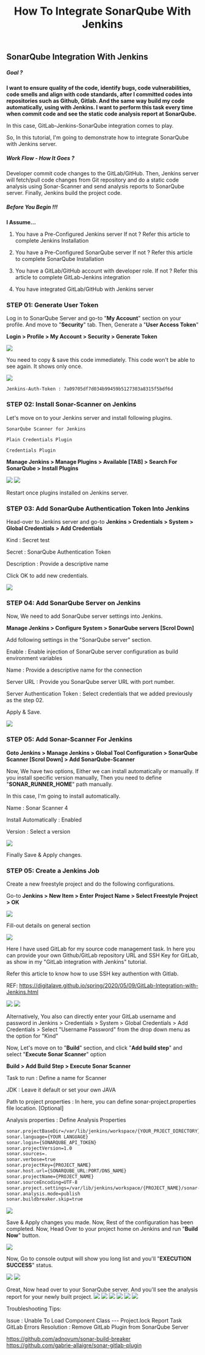 ﻿---
layout: post
authors: [dimuthu_daundasekara]
title: 'How To Integrate SonarQube With Jenkins'
image: \images\Sonar-Jenkins\sonar-jenkins.jpg
tags: [Jenkins, GitLab, CICD, Automation,Continuous Integration, Continuous Delivery,SonarQube]
category: Spring
comments: true
---


## SonarQube Integration With Jenkins

##### Goal ?

**I want to ensure quality of the code, identify bugs, code vulnerabilities, code smells and align with code standards, after I committed codes into repositories such as Github, Gitlab. And the same way build my code automatically, using with Jenkins. I want to perform this task every time when commit code and see the static code analysis report at SonarQube.**

In this case, GitLab-Jenkins-SonarQube integration comes to play.

So, In this tutorial, I'm going to demonstrate how to integrate SonarQube with Jenkins server.

##### Work Flow - How It Goes ?

Developer commit code changes to the GitLab/GitHub. Then, Jenkins server will fetch/pull code changes from Git repository and do a static code analysis using Sonar-Scanner and send analysis reports to SonarQube server. Finally, Jenkins build the project code.


##### Before You Begin !!!

**I Assume...**

1. You have a Pre-Configured Jenkins server
If not ? Refer this article to complete Jenkins Installation

2. You have a Pre-Configured SonarQube server
If not ? Refer this article to complete SonarQube Installation
3. You have a GitLab/GitHub account with developer role.
If not ? Refer this article to complete GitLab-Jenkins integration
4. You have integrated GitLab/GitHub with Jenkins server

### STEP 01: Generate User Token

Log in to SonarQube Server and go-to "**My Account**" section on your profile. And move to "**Security**" tab. Then, Generate a "**User Access Token**"

**Login > Profile > My Account > Security > Generate Token**

<img src="\images\Sonar-Jenkins\1.png" width="auto" width="100%">

You need to copy & save this code immediately. This code won't be able to see again. It shows only once.

<img src="\images\Sonar-Jenkins\2.png" width="auto" width="100%">

`Jenkins-Auth-Token : 7a09705df7d034b99459b5127303a8315f5bdf6d`


### STEP 02: Install Sonar-Scanner on Jenkins

Let's move on to your Jenkins server and install following plugins.

`SonarQube Scanner for Jenkins`

`Plain Credentials Plugin`

`Credentials Plugin`


**Manage Jenkins > Manage Plugins > Available [TAB] > Search For SonarQube > Install Plugins**

<img src="\images\Sonar-Jenkins\3.png" width="auto" width="100%">
<img src="\images\Sonar-Jenkins\4.png" width="auto" width="100%">

Restart once plugins installed on Jenkins server.

### STEP 03: Add SonarQube Authentication Token Into Jenkins

Head-over to  Jenkins server and go-to **Jenkins > Credentials > System > Global Credentials > Add Credentials** 

Kind : Secret test

Secret : SonarQube Authentication Token

Description : Provide a descriptive name

Click OK to add new credentials.

<img src="\images\Sonar-Jenkins\5.png" width="auto" width="100%">

### STEP 04: Add SonarQube Server on Jenkins

Now, We need to  add SonarQube server settings into Jenkins.

**Manage Jenkins > Configure System > SonarQube servers [Scrol Down]**

Add following settings in the "SonarQube server" section.

Enable :  Enable injection of SonarQube server configuration as build environment variables 	

Name : Provide a descriptive name for the connection

Server URL : Provide you SonarQube server URL with port number.

Server Authentication Token : Select credentials that we added previously as the step 02.

Apply & Save.

<img src="\images\Sonar-Jenkins\6.png" width="auto" width="100%">

### STEP 05: Add Sonar-Scanner For Jenkins 

**Goto Jenkins > Manage Jenkins > Global Tool Configuration > SonarQube Scanner [Scrol Down] > Add SonarQube-Scanner**


Now, We have two options, Either we can install automatically or manually. If you install specific version manually, Then you need to  define "**SONAR_RUNNER_HOME**" path manually.

In this case, I'm going to  install automatically.

Name : Sonar Scanner 4

Install Automatically : Enabled 

Version : Select a version

<img src="\images\Sonar-Jenkins\7.png" width="auto" width="100%">

Finally Save & Apply changes.

### STEP 05: Create a Jenkins Job

Create a new freestyle project and do the following configurations.

Go-to **Jenkins > New Item > Enter Project Name > Select Freestyle Project > OK**

<img src="\images\Sonar-Jenkins\8.png" width="auto" width="100%">

Fill-out details on general section

<img src="\images\Sonar-Jenkins\9.png" width="auto" width="100%">

Here I have used GitLab for my source code management task. 
In here you can provide your own Github/GitLab repository URL and SSH Key for GitLab, as show in my "GitLab integration with Jenkins" tutorial.

Refer this article to know how to use SSH key authention with Gitlab.

REF: <a href="https://digitalave.github.io/spring/2020/05/09/GitLab-Integration-with-Jenkins.html" target="_blank">https://digitalave.github.io/spring/2020/05/09/GitLab-Integration-with-Jenkins.html</a>

<img src="\images\Sonar-Jenkins\10.png" width="auto" width="100%">

<img src="\images\Sonar-Jenkins\11.png" width="auto" width="100%">


Alternatively, You also can directly enter your GitLab username and password in Jenkins > Credentials > System > Global Credentials > Add Credentials > Select "Username Password" from  the drop down menu as the option for "Kind"


Now, Let's move on to "**Build**" section, and click "**Add build step**" and select "**Execute Sonar Scanner**" option

**Build > Add Build Step > Execute Sonar Scanner** 

Task to run : Define a name for Scanner

JDK : Leave it default or set your own JAVA 

Path to project properties : In here, you can define sonar-project.properties file location. [Optional]

Analysis properties : Define Analysis Properties

```bash
sonar.projectBaseDir=/var/lib/jenkins/workspace/{YOUR_PRJECT_DIRECTORY}
sonar.language={YOUR LANGUAGE}
sonar.login={SONARQUBE_API_TOKEN}
sonar.projectVersion=1.0
sonar.sources=.
sonar.verbose=true
sonar.projectKey={PROJECT_NAME}
sonar.host.url={SONARQUBE_URL:PORT/DNS_NAME}
sonar.projectName={PROJECT_NAME}
sonar.sourceEncoding=UTF-8
sonar.project.settings=/var/lib/jenkins/workspace/{PROJECT_NAME}/sonar-project.properties
sonar.analysis.mode=publish
sonar.buildbreaker.skip=true
```

<img src="\images\Sonar-Jenkins\12.png" width="auto" width="100%">

Save & Apply changes you made.
Now, Rest of the configuration has been completed. Now, Head Over to  your project home on Jenkins and run "**Build Now**" button.

<img src="\images\Sonar-Jenkins\13.png" width="auto" width="100%">

Now, Go to console output will show you long list and you'll "**EXECUTION SUCCESS**" status. 

<img src="\images\Sonar-Jenkins\15.png" width="auto" width="100%">
<img src="\images\Sonar-Jenkins\16.png" width="auto" width="100%">

Great, Now head over to your SonarQube server. And you'll see the analysis report for your newly built project.
<img src="\images\Sonar-Jenkins\17.png" width="auto" width="100%">
<img src="\images\Sonar-Jenkins\18.png" width="auto" width="100%">
<img src="\images\Sonar-Jenkins\19.png" width="auto" width="100%">
<img src="\images\Sonar-Jenkins\20.png" width="auto" width="100%">
<img src="\images\Sonar-Jenkins\21.png" width="auto" width="100%">
<img src="\images\Sonar-Jenkins\22.png" width="auto" width="100%">


Troubleshooting Tips: 

Issue : Unable To Load Component Class --- Project.lock
		Report Task
		GitLab Errors
Resolution : Remove GitLab Plugin from SonarQube Server

https://github.com/adnovum/sonar-build-breaker
https://github.com/gabrie-allaigre/sonar-gitlab-plugin









